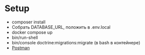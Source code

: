 # Setup

* composer install
* Собрать DATABASE_URL, положить в .env.local
* docker compose up
* bin/run-shell
* bin/console doctrine:migrations:migrate (в bash в контейнере)
* [Postman](https://api.postman.com/collections/18765766-f281e9a0-87c4-4e60-8908-5d134caa8cba?access_key=PMAT-01J2Y8MH1CWZPCV49W95624HJ0)
